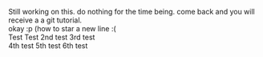 Still working on this. do nothing for the time being. come back and you will receive a a git tutorial.  
okay :p (how to star a new line :(  
Test Test
2nd test
3rd test  
4th test
5th test 
6th test
